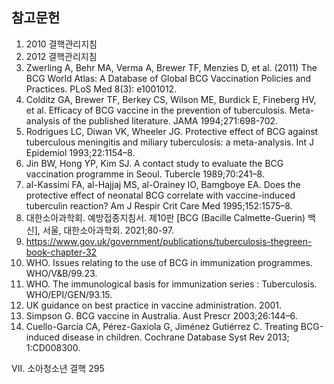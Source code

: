 ## 참고문헌

1.  2010 결핵관리지침
2.  2012 결핵관리지침
3.  Zwerling A, Behr MA, Verma A, Brewer TF, Menzies D, et al. (2011) The BCG World Atlas: A Database of Global BCG Vaccination Policies and Practices. PLoS Med 8(3): e1001012.
4.  Colditz GA, Brewer TF, Berkey CS, Wilson ME, Burdick E, Fineberg HV, et al. Efficacy of BCG vaccine in the prevention of tuberculosis. Meta-analysis of the published literature. JAMA 1994;271:698-702.
5.  Rodrigues LC, Diwan VK, Wheeler JG. Protective effect of BCG against tuberculous meningitis and miliary tuberculosis: a meta-analysis. Int J Epidemiol 1993;22:1154–8.
6.  Jin BW, Hong YP, Kim SJ. A contact study to evaluate the BCG vaccination programme in Seoul. Tubercle 1989;70:241–8.
7.  al-Kassimi FA, al-Hajjaj MS, al-Orainey IO, Bamgboye EA. Does the protective effect of neonatal BCG correlate with vaccine-induced tuberculin reaction? Am J Respir Crit Care Med 1995;152:1575–8.
8.  대한소아과학회. 예방접종지침서. 제10판 [BCG (Bacille Calmette-Guerin) 백신], 서울, 대한소아과학회. 2021;80-97.
9.  https://www.gov.uk/government/publications/tuberculosis-thegreen-book-chapter-32
10. WHO. Issues relating to the use of BCG in immunization programmes. WHO/V&B/99.23.
11. WHO. The immunological basis for immunization series : Tuberculosis. WHO/EPI/GEN/93.15.
12. UK guidance on best practice in vaccine administration. 2001.
13. Simpson G. BCG vaccine in Australia. Aust Prescr 2003;26:144–6.
14. Cuello-García CA, Pérez-Gaxiola G, Jiménez Gutiérrez C. Treating BCG-induced disease in children. Cochrane Database Syst Rev 2013; 1:CD008300.

VII. 소아청소년 결핵 <PAGE>295